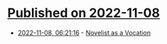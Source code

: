 # [Published on 2022-11-08](index.md)

* [2022-11-08, 06:21:16](https://news.ycombinator.com/item?id=33516417) - [Novelist as a Vocation](https://www.theguardian.com/books/2022/nov/06/novelist-as-a-vocation-by-haruki-murakami-review-the-secrets-behind-the-literary-phenomenon)
